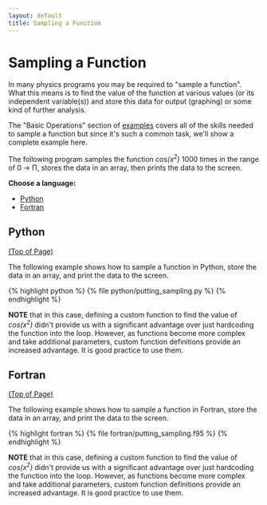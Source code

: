 ```yaml
---
layout: default
title: Sampling a Function
---
```


# Sampling a Function

In many physics programs you may be required to "sample a function".  What this means is to find the value of the function at various values (or its independent variable(s)) and store this data for output (graphing) or some kind of further analysis.

The "Basic Operations" section of [examples](/examples) covers all of the skills needed to sample a function but since it's such a common task, we'll show a complete example here.

The following program samples the function *cos(x<sup>2</sup>)* 1000 times in the range of 0 &rarr; &Pi;, stores the data in an array, then prints the data to the screen.

**Choose a language:**

* [Python](#python)
* [Fortran](#fortran)

<a name="python"></a>
## Python
<div class="to-top"><a href="#top">(Top of Page)</a></div>
<div style="clear: both;"></div>

The following example shows how to sample a function in Python, store the data in an array, and print the data to the screen.

{% highlight python %}
{% file python/putting_sampling.py %}
{% endhighlight %}

**NOTE** that in this case, defining a custom function to find the value of *cos(x<sup>2</sup>)* didn't provide us with a significant advantage over just hardcoding the function into the loop.  However, as functions become more complex and take additional parameters, custom function definitions provide an increased advantage.  It is good practice to use them.


<a name="fortran"></a>
## Fortran
<div class="to-top"><a href="#top">(Top of Page)</a></div>
<div style="clear: both;"></div>

The following example shows how to sample a function in Fortran, store the data in an array, and print the data to the screen.

{% highlight fortran %}
{% file fortran/putting_sampling.f95 %}
{% endhighlight %}

**NOTE** that in this case, defining a custom function to find the value of *cos(x<sup>2</sup>)* didn't provide us with a significant advantage over just hardcoding the function into the loop.  However, as functions become more complex and take additional parameters, custom function definitions provide an increased advantage.  It is good practice to use them.


